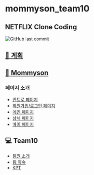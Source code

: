 # mommyson_team10
## NETFLIX Clone Coding
![GitHub last commit](https://img.shields.io/github/last-commit/jinyoung26/mamison_team10?color=FF6347&style=plastic)

<h2><a href="https://github.com/jinyoung26/mamison_team10/wiki/Project"> 📅 계획 </a></h2>

<h2><a href="https://github.com/jinyoung26/mamison_team10/wiki/Mommyson"> 🍳 Mommyson </a></h2>
<h3> 페이지 소개 </h3>
<ul>
<li><a href="https://github.com/jinyoung26/mamison_team10/wiki/Intro_page"> 인트로 페이지 </a></li>
<li><a href="https://github.com/jinyoung26/mamison_team10/wiki/SignUp-SignIn_page"> 회원가입/로그인 페이지 </a></li>
<li><a href="https://github.com/jinyoung26/mamison_team10/wiki/Main_page"> 메인 페이지 </a></li>
<li><a href="https://github.com/jinyoung26/mamison_team10/wiki/Detail_page"> 상세 페이지 </a></li>
<li><a href="https://github.com/jinyoung26/mamison_team10/wiki/Mypage"> 마이 페이지 </a></li>
</ul>

<h2> 💻 Team10 </h2>
<ul>
<li><a href="https://github.com/jinyoung26/mamison_team10/wiki/Contributor"> 팀원 소개 </a></li>
<li><a href="https://github.com/jinyoung26/mamison_team10/wiki/Team-Rule"> 팀 약속 </a></li>
<li><a href="https://github.com/jinyoung26/mamison_team10/wiki/KPT"> KPT </a></li>
</ul>
